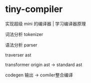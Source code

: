 # tiny-compiler
实现超级 mini 的编译器 | 学习编译器原理 

词法分析 tokenizer

语法分析 parser

traverser ast

transformer origin ast -> standard ast

codegen 输出 -> comiler整合编译
